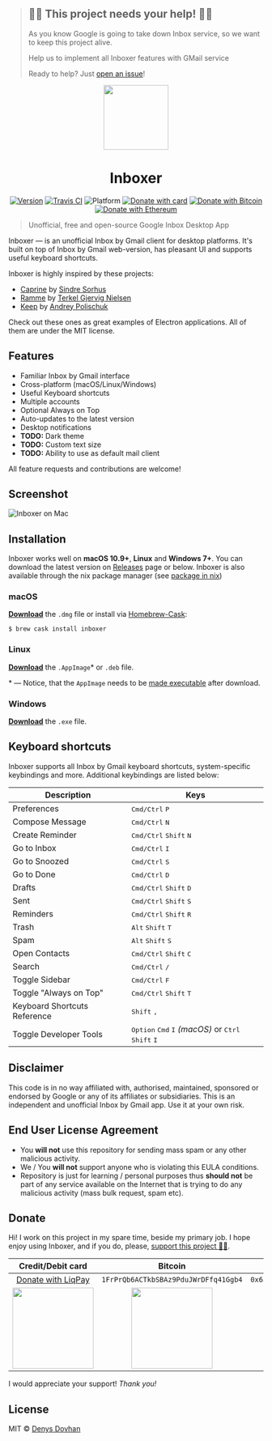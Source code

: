 > ## 🙏🏻 This project needs your help! 🙏🏻
>
> As you know Google is going to take down Inbox service, so we want to keep this project alive.
>
> Help us to implement all Inboxer features with GMail service
>
> Ready to help? Just [open an issue](https://github.com/denysdovhan/inboxer/issues/new)!

<div align="center">
  <img src="app/static/Icon.png" width="128px">
  <h1>Inboxer</h1>
  <p>
    <a href="https://github.com/denysdovhan/inboxer/releases"><img src="https://img.shields.io/github/release/denysdovhan/inboxer.svg?style=flat-square" alt="Version"></a>
    <a href="https://travis-ci.org/denysdovhan/inboxer?branch=master"><img src="https://img.shields.io/travis/denysdovhan/inboxer.svg?style=flat-square" alt="Travis CI"></a>
    <img src="https://img.shields.io/badge/platform-macOS%20%7C%20Linux%20%7C%20Windows-lightgrey.svg?style=flat-square" alt="Platform">
    <a href="https://www.liqpay.com/en/checkout/380951100392"><img src="https://img.shields.io/badge/donate-LiqPay-blue.svg?style=flat-square" alt="Donate with card"></a>
    <a href="https://github.com/denysdovhan/inboxer#donate"><img src="https://img.shields.io/badge/donate-BTC-yellow.svg?style=flat-square" alt="Donate with Bitcoin"></a>
    <a href="https://github.com/denysdovhan/inboxer#donate"><img src="https://img.shields.io/badge/donate-ETH-gray.svg?style=flat-square" alt="Donate with Ethereum"></a>
  </p>
</div>

> Unofficial, free and open-source Google Inbox Desktop App

Inboxer — is an unofficial Inbox by Gmail client for desktop platforms. It's built on top of Inbox by Gmail web-version, has pleasant UI and supports useful keyboard shortcuts.

Inboxer is highly inspired by these projects:

* [Caprine](https://github.com/sindresorhus/caprine) by [Sindre Sorhus](https://github.com/sindresorhus)
* [Ramme](https://github.com/terkelg/ramme) by [Terkel Gjervig Nielsen](https://github.com/terkelg)
* [Keep](https://github.com/andrepolischuk/keep) by [Andrey Polischuk](https://github.com/andrepolischuk)

Check out these ones as great examples of Electron applications. All of them are under the MIT license.

## Features

* Familiar Inbox by Gmail interface
* Cross-platform (macOS/Linux/Windows)
* Useful Keyboard shortcuts
* Multiple accounts
* Optional Always on Top
* Auto-updates to the latest version
* Desktop notifications
* **TODO:** Dark theme
* **TODO:** Custom text size
* **TODO:** Ability to use as default mail client

All feature requests and contributions are welcome!

## Screenshot

![Inboxer on Mac](./media/inboxer-mac.png)

## Installation

Inboxer works well on **macOS 10.9+**, **Linux** and **Windows 7+**. You can download the latest version on [Releases](https://github.com/denysdovhan/inboxer/releases) page or below.
Inboxer is also available through the nix package manager (see [package in nix](https://nixos.org/nixos/packages.html#inboxer))

### macOS

[**Download**][download] the `.dmg` file or install via [Homebrew-Cask](https://caskroom.github.io/):

```
$ brew cask install inboxer
```

### Linux

[**Download**][download] the `.AppImage`* or `.deb` file.

\* — Notice, that the `AppImage` needs to be [made executable](http://discourse.appimage.org/t/how-to-make-an-appimage-executable/80) after download.

### Windows

[**Download**][download] the `.exe` file.

## Keyboard shortcuts

Inboxer supports all Inbox by Gmail keyboard shortcuts, system-specific keybindings and more. Additional keybindings are listed below:

| Description                  | Keys
|------------------------------|---------
| Preferences                  | <kbd>Cmd/Ctrl</kbd> <kbd>P</kbd>
| Compose Message              | <kbd>Cmd/Ctrl</kbd> <kbd>N</kbd>
| Create Reminder              | <kbd>Cmd/Ctrl</kbd> <kbd>Shift</kbd> <kbd>N</kbd>
| Go to Inbox                  | <kbd>Cmd/Ctrl</kbd> <kbd>I</kbd>
| Go to Snoozed                | <kbd>Cmd/Ctrl</kbd> <kbd>S</kbd>
| Go to Done                   | <kbd>Cmd/Ctrl</kbd> <kbd>D</kbd>
| Drafts                       | <kbd>Cmd/Ctrl</kbd> <kbd>Shift</kbd> <kbd>D</kbd>
| Sent                         | <kbd>Cmd/Ctrl</kbd> <kbd>Shift</kbd> <kbd>S</kbd>
| Reminders                    | <kbd>Cmd/Ctrl</kbd> <kbd>Shift</kbd> <kbd>R</kbd>
| Trash                        | <kbd>Alt</kbd> <kbd>Shift</kbd> <kbd>T</kbd>
| Spam                         | <kbd>Alt</kbd> <kbd>Shift</kbd> <kbd>S</kbd>
| Open Contacts                | <kbd>Cmd/Ctrl</kbd> <kbd>Shift</kbd> <kbd>C</kbd>
| Search                       | <kbd>Cmd/Ctrl</kbd> <kbd>/</kbd>
| Toggle Sidebar               | <kbd>Cmd/Ctrl</kbd> <kbd>F</kbd>
| Toggle "Always on Top"       | <kbd>Cmd/Ctrl</kbd> <kbd>Shift</kbd> <kbd>T</kbd>
| Keyboard Shortcuts Reference | <kbd>Shift</kbd> <kbd>,</kbd>
| Toggle Developer Tools       | <kbd>Option</kbd> <kbd>Cmd</kbd> <kbd>I</kbd> _(macOS)_ or <kbd>Ctrl</kbd> <kbd>Shift</kbd> <kbd>I</kbd>

## Disclaimer

This code is in no way affiliated with, authorised, maintained, sponsored or endorsed by Google or any of its affiliates or subsidiaries. This is an independent and unofficial Inbox by Gmail app. Use it at your own risk.

## End User License Agreement

* You **will not** use this repository for sending mass spam or any other malicious activity.
* We / You **will not** support anyone who is violating this EULA conditions.
* Repository is just for learning / personal purposes thus **should not** be part of any service available on the Internet that is trying to do any malicious activity (mass bulk request, spam etc).

## Donate

Hi! I work on this project in my spare time, beside my primary job. I hope enjoy using Inboxer, and if you do, please, [support this project 🙏🏻][donate-card-url].

| Credit/Debit card | Bitcoin | Ethereum |
|:-----------------:|:-------:|:--------:|
| [Donate with LiqPay][donate-card-url] | `1FrPrQb6ACTkbSBAz9PduJWrDFfq41Ggb4` | `0x6aF39C917359897ae6969Ad682C14110afe1a0a1` |
| <img src="https://cloud.githubusercontent.com/assets/3459374/25771981/6f2ba08c-3268-11e7-9fc8-49e3f7b9e0e5.png" width="160px"/> | <img src="https://user-images.githubusercontent.com/3459374/33760933-1c9b81b4-dc10-11e7-8e4b-22d81f98c138.png" width="160px"/> | <img src="https://user-images.githubusercontent.com/3459374/33760932-1c7b3fb2-dc10-11e7-9774-411264d533da.png" width="160px"/> |

I would appreciate your support! _Thank you!_

[donate-readme]: https://github.com/denysdovhan/inboxer#donate
[donate-card-url]: https://www.liqpay.com/en/checkout/380951100392
[donate-card-image]: https://img.shields.io/badge/donate-LiqPay-blue.svg?style=flat-square
[donate-btc-image]: https://img.shields.io/badge/donate-BTC-yellow.svg?style=flat-square
[donate-eth-image]: https://img.shields.io/badge/donate-ETH-gray.svg?style=flat-square

## License

MIT © [Denys Dovhan](http://denysdovhan.com)

<!-- References -->

[download]: https://github.com/denysdovhan/inboxer/releases/latest
